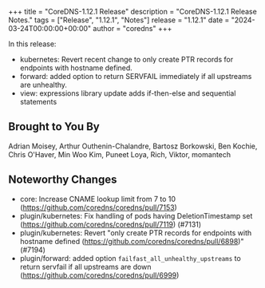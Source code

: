 +++
title = "CoreDNS-1.12.1 Release"
description = "CoreDNS-1.12.1 Release Notes."
tags = ["Release", "1.12.1", "Notes"]
release = "1.12.1"
date = "2024-03-24T00:00:00+00:00"
author = "coredns"
+++

In this release:
* kubernetes: Revert recent change to only create PTR records for endpoints with hostname defined.
* forward: added option to return SERVFAIL immediately if all upstreams are unhealthy.
* view: expressions library update adds if-then-else and sequential statements

## Brought to You By

Adrian Moisey,
Arthur Outhenin-Chalandre,
Bartosz Borkowski,
Ben Kochie,
Chris O'Haver,
Min Woo Kim,
Puneet Loya,
Rich,
Viktor,
momantech


## Noteworthy Changes

* core: Increase CNAME lookup limit from 7 to 10 (https://github.com/coredns/coredns/pull/7153)
* plugin/kubernetes: Fix handling of pods having DeletionTimestamp set (https://github.com/coredns/coredns/pull/7119) (#7131)
* plugin/kubernetes: Revert "only create PTR records for endpoints with hostname defined (https://github.com/coredns/coredns/pull/6898)" (#7194)
* plugin/forward: added option `failfast_all_unhealthy_upstreams` to return servfail if all upstreams are down (https://github.com/coredns/coredns/pull/6999)
